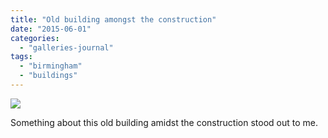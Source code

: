 ```yaml
---
title: "Old building amongst the construction"
date: "2015-06-01"
categories: 
  - "galleries-journal"
tags: 
  - "birmingham"
  - "buildings"
---
```


[![](images/Old-building-amongst-the-construction-scaled-1.jpeg)](http://davidpeach.co.uk/wp-content/uploads/2021/03/Old-building-amongst-the-construction-scaled-1.jpeg)

Something about this old building amidst the construction stood out to me.
